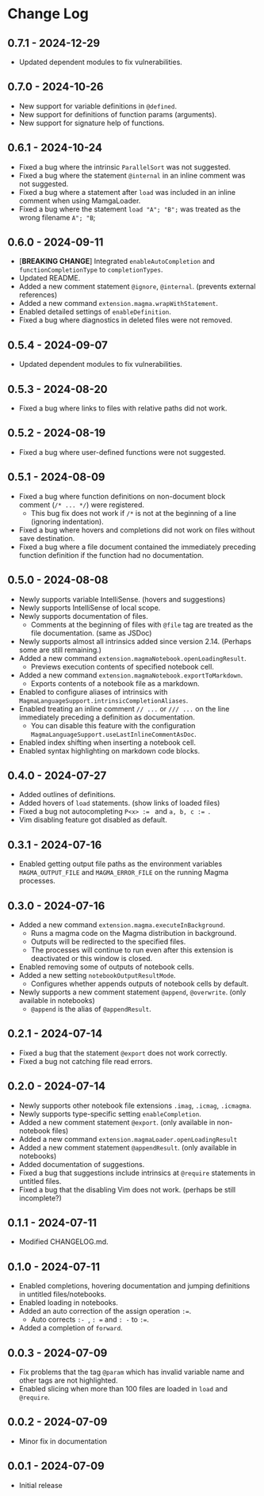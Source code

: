 
# Change Log

## 0.7.1 - 2024-12-29

- Updated dependent modules to fix vulnerabilities.

## 0.7.0 - 2024-10-26

- New support for variable definitions in `@defined`.
- New support for definitions of function params (arguments).
- New support for signature help of functions.

## 0.6.1 - 2024-10-24

- Fixed a bug where the intrinsic `ParallelSort` was not suggested.
- Fixed a bug where the statement `@internal` in an inline comment was not suggested.
- Fixed a bug where a statement after `load` was included in an inline comment when using MamgaLoader.
- Fixed a bug where the statement `load "A"; "B";` was treated as the wrong filename `A"; "B`;

## 0.6.0 - 2024-09-11

- [**BREAKING CHANGE**] Integrated `enableAutoCompletion` and `functionCompletionType` to `completionTypes`.
- Updated README.
- Added a new comment statement `@ignore`, `@internal`. (prevents external references)
- Added a new command `extension.magma.wrapWithStatement`.
- Enabled detailed settings of `enableDefinition`.
- Fixed a bug where diagnostics in deleted files were not removed.

## 0.5.4 - 2024-09-07

- Updated dependent modules to fix vulnerabilities.

## 0.5.3 - 2024-08-20

- Fixed a bug where links to files with relative paths did not work.

## 0.5.2 - 2024-08-19

- Fixed a bug where user-defined functions were not suggested.

## 0.5.1 - 2024-08-09

- Fixed a bug where function definitions on non-document block comment (`/* ... */`) were registered.
    - This bug fix does not work if `/*` is not at the beginning of a line (ignoring indentation).
- Fixed a bug where hovers and completions did not work on files without save destination.
- Fixed a bug where a file document contained the immediately preceding function definition if the function had no documentation.

## 0.5.0 - 2024-08-08

- Newly supports variable IntelliSense. (hovers and suggestions)
- Newly supports IntelliSense of local scope.
- Newly supports documentation of files.
    - Comments at the beginning of files with `@file` tag are treated as the file documentation. (same as JSDoc)
- Newly supports almost all intrinsics added since version 2.14. (Perhaps some are still remaining.)
- Added a new command `extension.magmaNotebook.openLoadingResult`.
    - Previews execution contents of specified notebook cell.
- Added a new command `extension.magmaNotebook.exportToMarkdown`.
    - Exports contents of a notebook file as a markdown.
- Enabled to configure aliases of intrinsics with `MagmaLanguageSupport.intrinsicCompletionAliases`.
- Enabled treating an inline comment `// ...` or `/// ...` on the line immediately preceding a definition as documentation.
    - You can disable this feature with the configuration `MagmaLanguageSupport.useLastInlineCommentAsDoc`.
- Enabled index shifting when inserting a notebook cell.
- Enabled syntax highlighting on markdown code blocks.

## 0.4.0 - 2024-07-27

- Added outlines of definitions.
- Added hovers of `load` statements. (show links of loaded files)
- Fixed a bug not autocompleting `P<x> := ` and `a, b, c := `.
- Vim disabling feature got disabled as default.

## 0.3.1 - 2024-07-16

- Enabled getting output file paths as the environment variables `MAGMA_OUTPUT_FILE` and `MAGMA_ERROR_FILE` on the running Magma processes.

## 0.3.0 - 2024-07-16

- Added a new command `extension.magma.executeInBackground`.
    - Runs a magma code on the Magma distribution in background.
    - Outputs will be redirected to the specified files.
    - The processes will continue to run even after this extension is deactivated or this window is closed.
- Enabled removing some of outputs of notebook cells.
- Added a new setting `notebookOutputResultMode`.
    - Configures whether appends outputs of notebook cells by default.
- Newly supports a new comment statement `@append`, `@overwrite`. (only available in notebooks)
    - `@append` is the alias of `@appendResult`.

## 0.2.1 - 2024-07-14

- Fixed a bug that the statement `@export` does not work correctly.
- Fixed a bug not catching file read errors.

## 0.2.0 - 2024-07-14

- Newly supports other notebook file extensions `.imag`, `.icmag`, `.icmagma`.
- Newly supports type-specific setting `enableCompletion`.
- Added a new comment statement `@export`. (only available in non-notebook files)
- Added a new command `extension.magmaLoader.openLoadingResult`
- Added a new comment statement `@appendResult`. (only available in notebooks)
- Added documentation of suggestions.
- Fixed a bug that suggestions include intrinsics at `@require` statements in untitled files.
- Fixed a bug that the disabling Vim does not work. (perhaps be still incomplete?)

## 0.1.1 - 2024-07-11

- Modified CHANGELOG.md.

## 0.1.0 - 2024-07-11

- Enabled completions, hovering documentation and jumping definitions in untitled files/notebooks.
- Enabled loading in notebooks.
- Added an auto correction of the assign operation `:=`.
    - Auto corrects `:- `, `: =` and `: -` to `:=`.
- Added a completion of `forward`.

## 0.0.3 - 2024-07-09

- Fix problems that the tag `@param` which has invalid variable name and other tags are not highlighted.
- Enabled slicing when more than 100 files are loaded in `load` and `@require`.

## 0.0.2 - 2024-07-09

- Minor fix in documentation

## 0.0.1 - 2024-07-09

- Initial release
